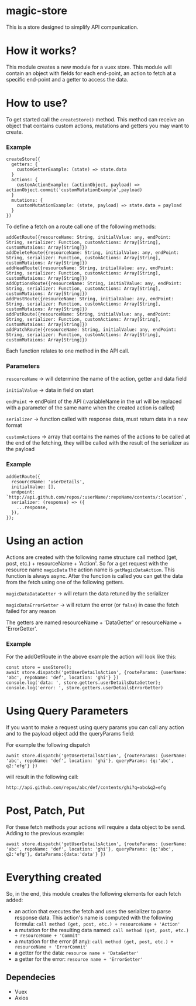 # magic-store

This is a store designed to simplify API compunication. 

# How it works?

This module creates a new module for a vuex store. This module will contain an object with fields for each end-point, an action to fetch at a specific end-point and
a getter to access the data.

# How to use?

To get started call the `createStore()` method. This method can receive an object that contains custom actions, mutations and getters you may want to create.

### Example
```
createStore({
  getters: {
    customGetterExample: (state) => state.data
  }
  actions: {
    customActionExample: (actionObject, payload) => actionObject.commit('customMutationExample',payload)
  }
  mutations: {
    customMutationExample: (state, payload) => state.data = payload
  }
})
```

To define a fetch on a route call one of the following methods: 
```
addGetRoute({resourceName: String, initialValue: any, endPoint: String, serializer: Function, customActions: Array[String], customMutaions: Array[String]}) 
addDeleteRoute({resourceName: String, initialValue: any, endPoint: String, serializer: Function, customActions: Array[String], customMutaions: Array[String]}) 
addHeadRoute({resourceName: String, initialValue: any, endPoint: String, serializer: Function, customActions: Array[String], customMutaions: Array[String]})
addOptionsRoute({resourceName: String, initialValue: any, endPoint: String, serializer: Function, customActions: Array[String], customMutaions: Array[String]}) 
addPostRoute({resourceName: String, initialValue: any, endPoint: String, serializer: Function, customActions: Array[String], customMutaions: Array[String]})
addPutRoute({resourceName: String, initialValue: any, endPoint: String, serializer: Function, customActions: Array[String], customMutaions: Array[String]})
addPatchRoute({resourceName: String, initialValue: any, endPoint: String, serializer: Function, customActions: Array[String], customMutaions: Array[String]}) 
```

Each function relates to one method in the API call.

### Parameters

`resourceName` -> will determine the name of the action, getter and data field

`initialValue` -> data in field on start

`endPoint` -> endPoint of the API (:variableName in the url will be replaced with a parameter of the same name when the created action is called)

`serializer` -> function called with response data, must return data in a new format

`customActions` -> array that contains the names of the actions to be called at the end of the fetching, they will be called with the result of the serializer as the payload

### Example 
```
addGetRoute({
  resourceName: 'userDetails',
  initialValue: [],
  endpoint: `http://api.github.com/repos/:userName/:repoName/contents/:location`,
  serializer: (response) => ({
    ...response,
  }),
});
```

# Using an action

Actions are created with the following name structure call method (get, post, etc.) + resourceName + 'Action'. So for a get request with the resource name `magicData` the action name is `getMagicDataAction`. This function is always async. After the function is called you can get the data from the fetch using one of the following getters.

`magicDataDataGetter` -> will return the data retuned by the serializer

`magicDataErrorGetter` -> will return the error (or `false`) in case the fetch failed for any reason

The getters are named resourceName + 'DataGetter' or resourceName + 'ErrorGetter'.

### Example

For the addGetRoute in the above example the action will look like this: 

```
const store = useStore();
await store.dispatch('getUserDetailsAction', {routeParams: {userName: 'abc', repoName: 'def', location: 'ghi'} })
console.log('data: ', store.getters.userDetailsDataGetter);
console.log('error: ', store.getters.userDetailsErrorGetter)
```

# Using Query Parameters

If you want to make a request using query params you can call any action and to the payload object add the queryParams field:

For example the following dispatch

`await store.dispatch('getUserDetailsAction', {routeParams: {userName: 'abc', repoName: 'def', location: 'ghi'}, queryParams: {q:'abc', q2:'efg'} })`

will result in the following call: 

`http://api.github.com/repos/abc/def/contents/ghi?q=abc&q2=efg`

# Post, Patch, Put

For these fetch methods your actions will require a data object to be send. Adding to the previous example:

`await store.dispatch('getUserDetailsAction', {routeParams: {userName: 'abc', repoName: 'def', location: 'ghi'}, queryParams: {q:'abc', q2:'efg'}, dataParams:{data:'data'} })`

# Everything created

So, in the end, this module creates the following elements for each fetch added: 

- an action that executes the fetch and uses the serializer to parse response data. This action's name is computed with the following formula:  `call method (get, post, etc.) + resourceName + 'Action'`
- a mutation for the resulting data named: `call method (get, post, etc.) + resourceName + 'Commit'`
- a mutation for the error (if any): `call method (get, post, etc.) + resourceName + 'ErrorCommit'`
- a getter for the data: `resource name + 'DataGetter'`
- a getter for the error: `resource name + 'ErrorGetter'`

## Dependecies

- Vuex
- Axios
